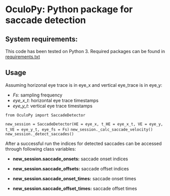 # OculoPy: Python package for saccade detection

## System requirements:
This code has been tested on Python 3. Required packages can be found in [requirements.txt](https://github.com/kkarbasi/OculoPy/blob/master/requirements.txt)

## Usage

Assuming horizonal eye trace is in eye_x and vertical eye_trace is in eye_y:

- _Fs_: sampling frequency
- _eye_x_t_: horizontal eye trace timestamps 
- _eye_y_t_: vertical eye trace timestamps

`from OculoPy import SaccadeDetector`

`new_session = SaccadeDetector(HE = eye_x, t_HE = eye_x_t, VE = eye_y, t_VE = eye_y_t, eye_fs = Fs)`
`new_session._calc_saccade_velocity()`
`new_session._detect_saccades()`

After a successful run the indices for detected saccades can be accessed through following class variables:
* __new_session.saccade_onsets:__ saccade onset indices
* __new_session.saccade_offsets:__ saccade offset indices

* __new_session.saccade_onset_times:__ saccade onset times
* __new_session.saccade_offset_times:__ saccade offset times


 

